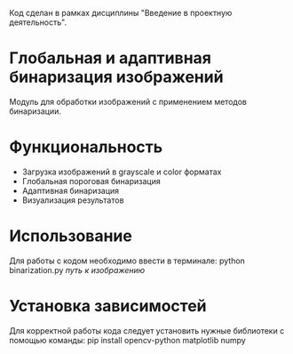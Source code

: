 Код сделан в рамках дисциплины "Введение в проектную деятельность".

# Глобальная и адаптивная бинаризация изображений
Модуль для обработки изображений с применением методов бинаризации.

# Функциональность
- Загрузка изображений в grayscale и color форматах
- Глобальная пороговая бинаризация
- Адаптивная бинаризация
- Визуализация результатов

# Использование
Для работы с кодом необходимо ввести в терминале:
  python binarization.py *путь к изображению*
  
# Установка зависимостей
Для корректной работы кода следует установить нужные библиотеки с помощью команды:
  pip install opencv-python matplotlib numpy
